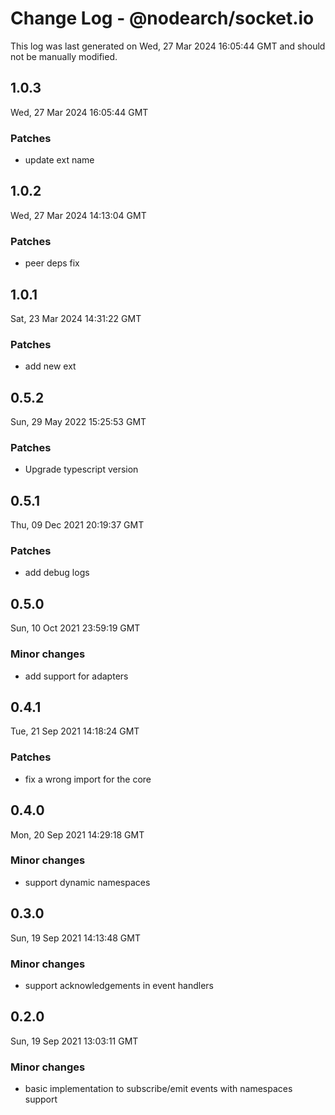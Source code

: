 # Change Log - @nodearch/socket.io

This log was last generated on Wed, 27 Mar 2024 16:05:44 GMT and should not be manually modified.

## 1.0.3
Wed, 27 Mar 2024 16:05:44 GMT

### Patches

- update ext name

## 1.0.2
Wed, 27 Mar 2024 14:13:04 GMT

### Patches

-  peer deps fix

## 1.0.1
Sat, 23 Mar 2024 14:31:22 GMT

### Patches

- add new ext

## 0.5.2
Sun, 29 May 2022 15:25:53 GMT

### Patches

- Upgrade typescript version

## 0.5.1
Thu, 09 Dec 2021 20:19:37 GMT

### Patches

- add debug logs

## 0.5.0
Sun, 10 Oct 2021 23:59:19 GMT

### Minor changes

- add support for adapters

## 0.4.1
Tue, 21 Sep 2021 14:18:24 GMT

### Patches

- fix a wrong import for the core 

## 0.4.0
Mon, 20 Sep 2021 14:29:18 GMT

### Minor changes

- support dynamic namespaces

## 0.3.0
Sun, 19 Sep 2021 14:13:48 GMT

### Minor changes

- support acknowledgements in event handlers

## 0.2.0
Sun, 19 Sep 2021 13:03:11 GMT

### Minor changes

- basic implementation to subscribe/emit events with namespaces support

